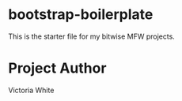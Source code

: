# bootstrap-boilerplate

This is the starter file for my bitwise MFW projects.

# Project Author 

Victoria White


